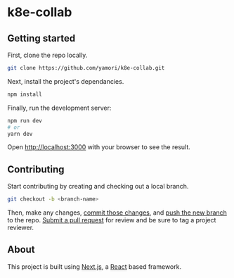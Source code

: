 # k8e-collab


## Getting started

First, clone the repo locally. 

```bash
git clone https://github.com/yamori/k8e-collab.git
```

Next, install the project's dependancies.

```bash
npm install
```

Finally, run the development server:

```bash
npm run dev
# or
yarn dev
```

Open [http://localhost:3000](http://localhost:3000) with your browser to see the result.


## Contributing

Start contributing by creating and checking out a local branch. 

```bash
git checkout -b <branch-name>
```

Then, make any changes, [commit those changes](https://github.com/git-guides/git-commit), and [push the new branch](https://github.com/git-guides/git-push) to the repo. [Submit a pull request](https://docs.github.com/en/pull-requests/collaborating-with-pull-requests/proposing-changes-to-your-work-with-pull-requests/creating-a-pull-request) for review and be sure to tag a project reviewer. 

## About

This project is built using [Next.js](https://github.com/vercel/next.js/), a [React](https://github.com/facebook/react) based framework.